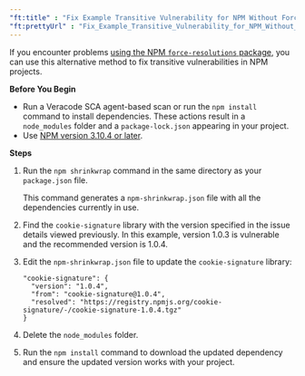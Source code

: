 ```yaml
---
"ft:title" : "Fix Example Transitive Vulnerability for NPM Without Force Resolutions"
"ft:prettyUrl" : "Fix_Example_Transitive_Vulnerability_for_NPM_Without_Force_Resolutions"
---
```


If you encounter problems [using the NPM `force-resolutions` package](https://docs.veracode.com/r/Fix_Example_Transitive_Vulnerability_for_NPM), you can use this alternative method to fix transitive vulnerabilities in NPM projects.

<p font-size="13pt"><b>Before You Begin</b></p>

- Run a Veracode SCA agent-based scan or run the `npm install` command to install dependencies. These actions result in a `node_modules` folder and a `package-lock.json` appearing in your project.
- Use [NPM version 3.10.4 or later](https://github.com/npm/npm/pull/13214).

<p font-size="13pt"><b>Steps</b></p>

1. Run the `npm shrinkwrap` command in the same directory as your `package.json` file.

    This command generates a `npm-shrinkwrap.json` file with all the dependencies currently in use.

2. Find the `cookie-signature` library with the version specified in the issue details viewed previously. In this example, version 1.0.3 is vulnerable and the recommended version is 1.0.4.
3. Edit the `npm-shrinkwrap.json` file to update the `cookie-signature` library:

    ```
    "cookie-signature": {
      "version": "1.0.4",
      "from": "cookie-signature@1.0.4",
      "resolved": "https://registry.npmjs.org/cookie-signature/-/cookie-signature-1.0.4.tgz"
    }
    ```

4. Delete the `node_modules` folder.
5. Run the `npm install` command to download the updated dependency and ensure the updated version works with your project.
